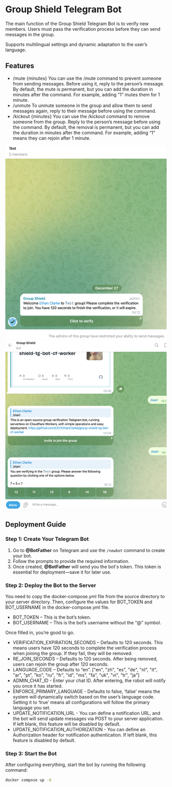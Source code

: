 # Group Shield Telegram Bot

The main function of the Group Shield Telegram Bot is to verify new members. Users must pass the verification process before they can send messages in the group.

Supports multilingual settings and dynamic adaptation to the user’s language.

## Features

- /mute {minutes}
You can use the /mute command to prevent someone from sending messages. Before using it, reply to the person’s message. By default, the mute is permanent, but you can add the duration in minutes after the command. For example, adding “1” mutes them for 1 minute.
- /unmute To unmute someone in the group and allow them to send messages again, reply to their message before using the command.
- /kickout {minutes} 
You can use the /kickout command to remove someone from the group. Reply to the person’s message before using the command. By default, the removal is permanent, but you can add the duration in minutes after the command. For example, adding “1” means they can rejoin after 1 minute.

![screenshot](https://raw.githubusercontent.com/CECEthanClarke/group-shield-tg-bot/refs/heads/main/other/image.png)
![screenshot](https://raw.githubusercontent.com/CECEthanClarke/group-shield-tg-bot/refs/heads/main/other/image2.png)

## Deployment Guide

### Step 1: Create Your Telegram Bot  
1. Go to **@BotFather** on Telegram and use the `/newbot` command to create your bot.  
2. Follow the prompts to provide the required information.  
3. Once created, **@BotFather** will send you the bot's token. This token is essential for deployment—save it for later use.  

### Step 2: Deploy the Bot to the Server

You need to copy the docker-compose.yml file from the source directory to your server directory. Then, configure the values for BOT_TOKEN and BOT_USERNAME in the docker-compose.yml file.
- BOT_TOKEN – This is the bot’s token.
- BOT_USERNAME – This is the bot’s username without the “@” symbol.

Once filled in, you’re good to go.
- VERIFICATION_EXPIRATION_SECONDS – Defaults to 120 seconds. This means users have 120 seconds to complete the verification process when joining the group. If they fail, they will be removed.
- RE_JOIN_SECONDS – Defaults to 120 seconds. After being removed, users can rejoin the group after 120 seconds.
- LANGUAGE_CODE – Defaults to “en”. ["en", "zh", "es", "de", "nl", "it", "ar", "pt", "ko", "ru", "fr", "id", "ms", "fa", "uk", "vi", "tr", "ja"]
- ADMIN_CHAT_ID - Enter your chat ID. After entering, the robot will notify you once it has started.
- ENFORCE_PRIMARY_LANGUAGE - Defaults to false, ‘false’ means the system will dynamically switch based on the user’s language code. Setting it to ‘true’ means all configurations will follow the primary language you set.
- UPDATE_NOTIFICATION_URL - You can define a notification URL, and the bot will send update messages via POST to your server application. If left blank, this feature will be disabled by default.
- UPDATE_NOTIFICATION_AUTHORIZATION - You can define an Authorization header for notification authentication. If left blank, this feature is disabled by default.

### Step 3: Start the Bot
After configuring everything, start the bot by running the following command:
```bash
docker compose up -d
```
